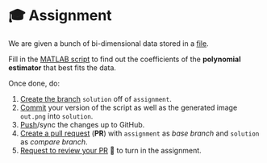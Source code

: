 🎓 Assignment
==============

We are given a bunch of bi-dimensional data stored in a [file](./data.tsv).

Fill in the [MATLAB script](./estimate.m) to find out the coefficients of the **polynomial estimator** that best fits the data.

Once done, do:
1. [Create the branch][1] `solution` off of `assignment`.
1. [Commit][2] your version of the script as well as the generated image `out.png` into `solution`.
1. [Push][3]/sync the changes up to GitHub.
1. [Create a pull request][4] (**PR**) with `assignment` as _base branch_ and `solution` as _compare branch_.
1. [Request to review your PR][5] 👋 to turn in the assignment.

[1]: https://help.github.com/articles/creating-and-deleting-branches-within-your-repository
[2]: https://git-scm.com/docs/git-commit
[3]: https://help.github.com/articles/pushing-to-a-remote
[4]: https://help.github.com/articles/creating-a-pull-request
[5]: https://help.github.com/articles/requesting-a-pull-request-review
